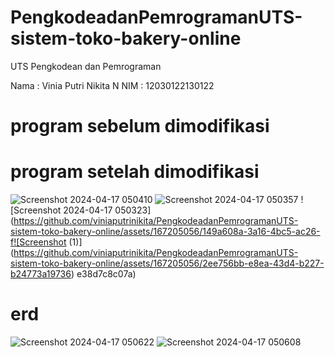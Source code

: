 # PengkodeadanPemrogramanUTS-sistem-toko-bakery-online
UTS Pengkodean dan Pemrograman

Nama : Vinia Putri Nikita N
NIM : 12030122130122

# program sebelum dimodifikasi


# program setelah dimodifikasi
![Screenshot 2024-04-17 050410](https://github.com/viniaputrinikita/PengkodeadanPemrogramanUTS-sistem-toko-bakery-online/assets/167205056/251d042c-3355-4453-93a9-f084978ebc54)
![Screenshot 2024-04-17 050357](https://github.com/viniaputrinikita/PengkodeadanPemrogramanUTS-sistem-toko-bakery-online/assets/167205056/e55b5a89-56e3-4eef-ac90-5c60d4953768)
![Screenshot 2024-04-17 050323](https://github.com/viniaputrinikita/PengkodeadanPemrogramanUTS-sistem-toko-bakery-online/assets/167205056/149a608a-3a16-4bc5-ac26-f![Screenshot (1)](https://github.com/viniaputrinikita/PengkodeadanPemrogramanUTS-sistem-toko-bakery-online/assets/167205056/2ee756bb-e8ea-43d4-b227-b24773a19736)
e38d7c8c07a)

# erd
![Screenshot 2024-04-17 050622](https://github.com/viniaputrinikita/PengkodeadanPemrogramanUTS-sistem-toko-bakery-online/assets/167205056/9da4098b-1c46-4807-ab75-458a62014493)
![Screenshot 2024-04-17 050608](https://github.com/viniaputrinikita/PengkodeadanPemrogramanUTS-sistem-toko-bakery-online/assets/167205056/720dc03d-6d78-4805-94ec-bda6563b68d3)
